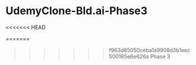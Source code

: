 # UdemyClone-Bld.ai-Phase3
<<<<<<< HEAD

=======
>>>>>>> f963d85050ceba1a9908d3b1eec500185e6e626a
Phase 3
